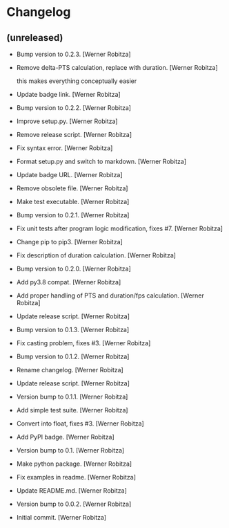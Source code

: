 Changelog
=========


(unreleased)
------------
- Bump version to 0.2.3. [Werner Robitza]
- Remove delta-PTS calculation, replace with duration. [Werner Robitza]

  this makes everything conceptually easier
- Update badge link. [Werner Robitza]
- Bump version to 0.2.2. [Werner Robitza]
- Improve setup.py. [Werner Robitza]
- Remove release script. [Werner Robitza]
- Fix syntax error. [Werner Robitza]
- Format setup.py and switch to markdown. [Werner Robitza]
- Update badge URL. [Werner Robitza]
- Remove obsolete file. [Werner Robitza]
- Make test executable. [Werner Robitza]
- Bump version to 0.2.1. [Werner Robitza]
- Fix unit tests after program logic modification, fixes #7. [Werner
  Robitza]
- Change pip to pip3. [Werner Robitza]
- Fix description of duration calculation. [Werner Robitza]
- Bump version to 0.2.0. [Werner Robitza]
- Add py3.8 compat. [Werner Robitza]
- Add proper handling of PTS and duration/fps calculation. [Werner
  Robitza]
- Update release script. [Werner Robitza]
- Bump version to 0.1.3. [Werner Robitza]
- Fix casting problem, fixes #3. [Werner Robitza]
- Bump version to 0.1.2. [Werner Robitza]
- Rename changelog. [Werner Robitza]
- Update release script. [Werner Robitza]
- Version bump to 0.1.1. [Werner Robitza]
- Add simple test suite. [Werner Robitza]
- Convert into float, fixes #3. [Werner Robitza]
- Add PyPI badge. [Werner Robitza]
- Version bump to 0.1. [Werner Robitza]
- Make python package. [Werner Robitza]
- Fix examples in readme. [Werner Robitza]
- Update README.md. [Werner Robitza]
- Version bump to 0.0.2. [Werner Robitza]
- Initial commit. [Werner Robitza]


